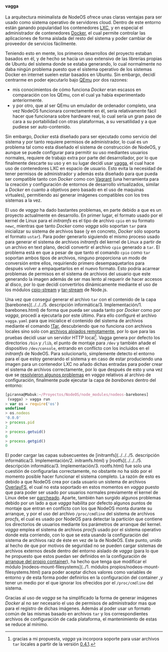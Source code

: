 #### vagga

La arquitectura minimalista de NodeOS ofrece unas claras ventajas para ser usado
como sistema operativo de servidores cloud. Dentro de este entorno están ganando
popularidad los contenedores [LXC](https://linuxcontainers.org), y en especial
el administrador de contenedores [Docker](https://www.docker.com), el cual
permite controlar las aplicaciones de forma aislada del resto del sistema y
poder cambiar de proveedor de servicios fácilmente.

Teniendo esto en mente, los primeros desarrollos del proyecto estaban basados en
él, y de hecho se hacía un uso extensivo de las librerías propias de Ubuntu del
sistema donde se estaba generando, lo cual normalmente no daba ningún problema
puesto que el sistema operativo de los sistemas Docker en internet suelen estar
basados en Ubuntu. Sin embargo, decidí centrarme en poder ejecutarlo bajo
[QEmu](http://qemu.org) por dos razones:

* mis conocimientos de cómo funciona *Docker* eran escasos en comparación con
  los QEmu, con el cual ya había experimentado anteriormente.
* y por otro, que al ser QEmu un emulador de ordenador completo, una vez NodeOS
  funcionara correctamente en él, seria relativamente fácil hacer que funcionara
  sobre hardware real, lo cual sería un gran paso de cara a su portabilidad con
  otras plataformas, a su versatilidad y a que pudiese ser auto-contenido.

Sin embargo, *Docker* está diseñado para ser ejecutado como servicio del sistema
y por tanto requiere permisos de administrador, lo cual es un problema tal como
esta diseñado el sistema de construcción de NodeOS, y aunque se puede configurar
para permitir su uso mediantes usuarios normales, requiere de trabajo extra por
parte del desarrollador, por lo que finalmente descarte su uso y en su lugar
decidí usar [vagga](https://github.com/tailhook/vagga), el cual hace uso de
contenedores LXC en espacio de usuario. Esto evita la necesidad de tener
permisos de administrador y además esta diseñado para que pueda ser compatible
tanto con *Docker* como con [Vagrant](https://www.vagrantup.com) (una
herramienta para la creación y configuración de entornos de desarrollo
virtualizados, similar a *Docker* en cuanto a objetivos pero basado en el uso de
maquinas virtuales), permitiendo así generar imágenes compatibles con los tres
sistemas a la vez.

El uso de *vagga* ha dado bastantes problemas, en parte debido a que es un
proyecto actualmente en desarrollo. En primer lugar, el formato usado por el
kernel de Linux para el *initramfs* es el tipo de archivo `cpio` en su formato
`newc`, mientras que tanto *Docker* como *vagga* sólo soportan `tar` para
inicializar su sistema de archivos base (y en concreto, *Docker* sólo soporta el
formato `ustar`). Para poder generarlo siguiendo el mismo proceso usado para
generar el sistema de archivos *initramfs* del kernel de Linux a partir de un
archivo en text plano, decidí convertir el archivo `cpio` generado a `tar`. El
problema está en que a pesar de que tanto el comando `cpio` como `tar` soportan
ambos tipos de archivos, ninguno proporciona un modo de conversión entre ellos,
requiriendo primero desempaquetarlos para después volver a empaquetarlos en el
nuevo formato. Esto podría acarrear problemas de permisos en el sistema de
archivos del usuario que este generando la imagen además de ser mas lento al
requerir de hacer accesos al disco, por lo que decidí convertirlos dinámicamente
mediante el uso de los módulos [cpio-stream](cpio-stream.html) y
[tar-stream](tar-stream.html) de Node.js.

Una vez que conseguí generar el archivo `tar` con el contenido de la capa
[barebones](../../../5. descripción informática/3. Implementación/1. barebones.html)
de forma que pueda ser usada tanto por *Docker* como por *vagga*, procedí a
ejecutarla por este último. Para ello configuré el archivo `vagga.yaml` para que
inicialice el contenido del sistema de archivos mediante el comando
[!Tar](http://vagga.readthedocs.org/en/latest/build_commands.html#generic-installers),
descubriendo que no funciona con archivos locales sino solo con
[archivos alojados remotamente](https://github.com/tailhook/vagga/issues/81),
por lo que para las pruebas decidí usar un servidor HTTP local[^1]. Vagga genera
por defecto los directorios `/bin` y `/lib`, el punto de montaje para `/dev` y
también añade el dispositivo `/dev/console`, entrando en conflicto con los
incluidos en el *initramfs* de NodeOS. Para solucionarlo, simplemente detecto el
entorno para el que estoy generando el sistema y en caso de estar produciendo
una imagen para un contenedor LXC no añado dichas entradas para poder crear el
sistema de archivos correctamente, por lo que después de esto y una vez que se
[resolvieron algunos problemas](https://github.com/tailhook/vagga/issues/85) en
*vagga* relativos al archivo de configuración, finalmente pude ejecutar la capa
de *barebones* dentro del entorno:

```Javascript
[piranna@Mabuk:~/Proyectos/NodeOS/node_modules/nodeos-barebones]
 (vagga) > vagga run
> var os = require('os')
undefined
> os.nodeos
'0.0.0'
> process.pid
2
> process.getuid()
0
> process.getgid()
0
```

El poder cargar las capas subsecuentes de
[initramfs](../../../5. descripción informática/3. Implementación/2. initramfs.html) y
[rootfs](../../../5. descripción informática/3. Implementación/3. rootfs.html)
fue solo una cuestión de configurarlas correctamente, no obstante no ha sido por
el momento posible hacer funcionar el sistema completo. La razón de esto es
debido a que NodeOS crea por cada usuario un sistema de archivos
[OverlayFS](https://www.kernel.org/doc/Documentation/filesystems/overlayfs.txt),
el cual no esta soportado en estos momentos en *vagga* puesto que para poder ser
usado por usuarios normales previamente el kernel de Linux debe ser
[parcheado](https://github.com/tailhook/vagga/issues/101#issuecomment-150922680).
Aparte, también han surgido algunos problemas debido por un lado a que *vagga*
habilita por defecto algunos puntos de montaje que entran en conflicto con los
que NodeOS monta durante su arranque, y por el uso del archivo `/proc/cmdline`
del sistema de archivos *procfs*, el cual es usado por NodeOS para detectar la
partición que contiene los directorios de usuarios mediante los parámetros de
arranque del kernel. *vagga* emplea el sistema de archivos *procfs* usado por el
sistema operativo donde esta corriendo, con lo que se esta usando la
configuración del sistema de archivos raíz de éste en vez de la de NodeOS. Este
punto, unido al hecho de que por motivos de seguridad no se pueden cargar
sistemas de archivos externos desde dentro del entorno aislado de *vagga* (para
lo que he propuesto que estos puedan ser definidos en la configuración de
[arranque del propio container](https://github.com/tailhook/vagga/issues/103)),
ha hecho que tenga que modificar el módulo
[nodeos-mount-filesystems](../1. módulos propios/nodeos-mount-filesystems.html)
para poder aceptar dichos valores como variables de entorno y de esta forma
poder definirlos en la configuración del container ,y tener un medio por el que
ignorar los ofrecidos por el `/proc/cmdline` del sistema.

Gracias al uso de *vagga* se ha simplificado la forma de generar imágenes
*Docker* al no ser necesario el uso de permisos de administrador mas que para el
registro de dichas imágenes. Además al poder usar un formato común de las mismas
basado en archivos `tar` y los correspondientes archivos de configuración de
cada plataforma, el mantenimiento de estas se reduce al mínimo.


[^1]: gracias a mi propuesta, *vagga* ya incorpora soporte para usar archivos `tar` locales a partir de la versión [0.4.1](https://github.com/tailhook/vagga/issues/81#issuecomment-147208077).
